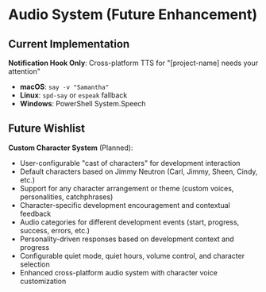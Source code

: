 # Audio System (Future Enhancement)

## Current Implementation
**Notification Hook Only**: Cross-platform TTS for "[project-name] needs your attention"
- **macOS**: `say -v "Samantha"`
- **Linux**: `spd-say` or `espeak` fallback
- **Windows**: PowerShell System.Speech

## Future Wishlist
**Custom Character System** (Planned):
- User-configurable "cast of characters" for development interaction
- Default characters based on Jimmy Neutron (Carl, Jimmy, Sheen, Cindy, etc.)
- Support for any character arrangement or theme (custom voices, personalities, catchphrases)
- Character-specific development encouragement and contextual feedback
- Audio categories for different development events (start, progress, success, errors, etc.)
- Personality-driven responses based on development context and progress
- Configurable quiet mode, quiet hours, volume control, and character selection
- Enhanced cross-platform audio system with character voice customization